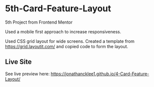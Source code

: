 # 5th-Card-Feature-Layout
5th Project from Frontend Mentor

Used a mobile first approach to increase responsiveness.

Used CSS grid layout for wide screens. Created a template from https://grid.layoutit.com/ and copied code to form the layout. 

## Live Site

See live preview here: https://jonathancklee1.github.io/4-Card-Feature-Layout/
